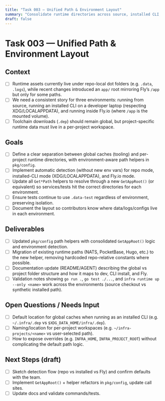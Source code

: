 ```yaml
---
title: "Task 003 — Unified Path & Environment Layout"
summary: "Consolidate runtime directories across source, installed CLI, and Fly environments."
draft: false
---
```


# Task 003 — Unified Path & Environment Layout

## Context
- [ ] Runtime assets currently live under repo-local dot folders (e.g. `.data`, `.logs`), while recent changes introduced an `app/` root mirroring Fly’s `/app` but only for some paths.
- [ ] We need a consistent story for three environments: running from source, running an installed CLI on a developer laptop (respecting XDG/LOCALAPPDATA), and running inside Fly.io (where `/app` is the mounted volume).
- [ ] Toolchain downloads (`.dep`) should remain global, but project-specific runtime data must live in a per-project workspace.

## Goals
- [ ] Define a clear separation between global caches (tooling) and per-project runtime directories, with environment-aware path helpers in `pkg/config`.
- [ ] Implement automatic detection (without new env vars) for repo mode, installed-CLI mode (XDG/LOCALAPPDATA), and Fly.io mode.
- [ ] Update all `Get*Path` helpers to resolve through a new `GetAppRoot()` (or equivalent) so services/tests hit the correct directories for each environment.
- [ ] Ensure tests continue to use `.data-test` regardless of environment, preserving isolation.
- [ ] Document the layout so contributors know where data/logs/configs live in each environment.

## Deliverables
- [ ] Updated `pkg/config` path helpers with consolidated `GetAppRoot()` logic and environment detection.
- [ ] Migration of existing runtime paths (NATS, PocketBase, Hugo, etc.) to the new helper, removing hardcoded repo-relative constants where possible.
- [ ] Documentation update (README/AGENT) describing the global vs project folder structure and how it maps to dev, CLI install, and Fly.
- [ ] Validation notes showing `go run .`, `go test ./...`, and `infra runtime up --only <name>` work across the environments (source checkout vs synthetic installed path).

## Open Questions / Needs Input
- [ ] Default location for global caches when running as an installed CLI (e.g. `~/.infra/.dep` vs `$XDG_DATA_HOME/infra/.dep`).
- [ ] Naming/location for per-project workspaces (e.g. `~/infra-projects/<name>` vs user-selected path).
- [ ] How to expose overrides (e.g. `INFRA_HOME`, `INFRA_PROJECT_ROOT`) without complicating the default path logic.

## Next Steps (draft)
- [ ] Sketch detection flow (repo vs installed vs Fly) and confirm defaults with the team.
- [ ] Implement `GetAppRoot()` + helper refactors in `pkg/config`, update call sites.
- [ ] Update docs and validate commands/tests.
